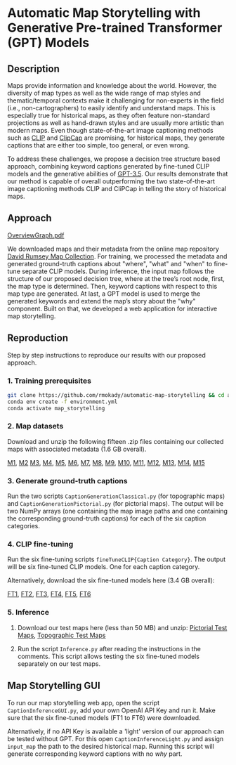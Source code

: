 # Automatic Map Storytelling with Generative Pre-trained Transformer (GPT) Models
## Description
Maps provide information and knowledge about the world. However, the diversity of map types as well as the wide range of map styles and thematic/temporal contexts make it challenging for non-experts in the field (i.e., non-cartographers) to easily identify and understand maps. This is especially true for historical maps, as they often feature non-standard projections as well as hand-drawn styles and are usually more artistic than modern maps. Even though state-of-the-art image captioning methods such as [CLIP](https://github.com/openai/CLIP?tab=readme-ov-file) and [ClipCap](https://github.com/rmokady/CLIP_prefix_caption?tab=readme-ov-file) are promising, for historical maps, they generate captions that are either too simple, too general, or even wrong.

To address these challenges, we propose a decision tree structure based approach, combining keyword captions generated by fine-tuned CLIP models and the generative abilities of [GPT-3.5](https://platform.openai.com/docs/models/gpt-3-5). Our results demonstrate that our method is capable of overall outperforming the two state-of-the-art image captioning methods CLIP and CliPCap in telling the story of historical maps.

## Approach

[OverviewGraph.pdf](https://github.com/claudaff/automatic-map-storytelling/files/14164812/OverviewGraph.pdf)




We downloaded maps and their metadata from the online map repository [David Rumsey Map Collection](https://www.davidrumsey.com/). For training, we processed the metadata and generated ground-truth captions about "where", "what" and "when" to fine-tune separate CLIP models. During inference, the input map follows the structure of our proposed decision tree, where at the tree’s root node, first, the map type is determined. Then, keyword captions with respect to this map type are generated. At last, a GPT model is used to merge the generated keywords and extend the map’s story about the "why" component. Built on that, we developed a web application for interactive map storytelling.

## Reproduction
Step by step instructions to reproduce our results with our proposed approach.
### 1. Training prerequisites

```sh
git clone https://github.com/rmokady/automatic-map-storytelling && cd automatic-map-storytelling
conda env create -f environment.yml
conda activate map_storytelling
```

### 2. Map datasets

Download and unzip the following fifteen .zip files containing our collected maps with associated metadata (1.6 GB overall).

[M1](https://drive.google.com/file/d/1EWVyhGqqPq-9bQUSOFxBd-L3zaVjfbbl/view?usp=drive_link), 
[M2](https://drive.google.com/file/d/1ZV-0CT_9Nh21yLHyajoVsGyZKywo03UB/view?usp=drive_link)
[M3](https://drive.google.com/file/d/11XBnAgegMf-jWNlMAStL4w_U3CWCuAD5/view?usp=drive_link), 
[M4](https://drive.google.com/file/d/1SoZGjEao8B0j9B0kBu79GxsUMg-gjCW1/view?usp=drive_link), 
[M5](https://drive.google.com/file/d/1FGNIDbX1Js5Wjv7vaRUy6PRo7-bD2D0K/view?usp=drive_link), 
[M6](https://drive.google.com/file/d/1GT6Ulfr1cR9CXuTbfXLKqzkokD00MV8z/view?usp=drive_link), 
[M7](https://drive.google.com/file/d/14_u9gn3nwjOQHaokB9gT-dV8nYF5YMOW/view?usp=drive_link), 
[M8](https://drive.google.com/file/d/1xjyaI4xaKWzk1ODERfAwMFhhUIWw1deM/view?usp=drive_link), 
[M9](https://drive.google.com/file/d/1nBRwbnYcDk4feWYCSXtEUh3qVrfmdA7l/view?usp=drive_link), 
[M10](https://drive.google.com/file/d/1S7NFe8zjyOH3IMWFtQH8EzseE0VIQSm4/view?usp=drive_link), 
[M11](https://drive.google.com/file/d/1o3XjaPnexo0ZUh2kB-HVLCsgxMJzBkeF/view?usp=drive_link), 
[M12](https://drive.google.com/file/d/1C3KnB_P9XAyn2ou6Vb3KuvMzszCTvGN0/view?usp=drive_link), 
[M13](https://drive.google.com/file/d/1i3REduWyjhef9lXF6RuWuWIvSDif-Gxz/view?usp=drive_link), 
[M14](https://drive.google.com/file/d/1dcXKBu4rgtkZXJSOhpGYnpA43UrCwj_5/view?usp=drive_link), 
[M15](https://drive.google.com/file/d/1H_4D-I1EKuF8ggXIRLNjxQkf-GJQExot/view?usp=drive_link)

### 3. Generate ground-truth captions

Run the two scripts `CaptionGenerationClassical.py` (for topographic maps) and `CaptionGenerationPictorial.py` (for pictorial maps). The output will be two NumPy arrays (one containing the map image paths and one containing the corresponding ground-truth captions) for each of the six caption categories. 

### 4. CLIP fine-tuning

Run the six fine-tuning scripts `fineTuneCLIP{Caption Category}`. The output will be six fine-tuned CLIP models. One for each caption category.

Alternatively, download the six fine-tuned models here (3.4 GB overall):

[FT1](https://drive.google.com/file/d/1SAH4cqQSmvywsvNloYLlopn5EAiHbWrR/view?usp=drive_link), 
[FT2](https://drive.google.com/file/d/1d-oyhA2NjpKWyXV2J8C9e9SOIJ9eeRyp/view?usp=drive_link), 
[FT3](https://drive.google.com/file/d/1N37UD8fBmicv3dXnqB3VvWMpuGH641XK/view?usp=drive_link), 
[FT4](https://drive.google.com/file/d/1ln04Twd3tXXON5WNIMPvBaG-3T7ZSDlw/view?usp=drive_link), 
[FT5](https://drive.google.com/file/d/1AGL_WaqzjWNGwLUpuj8Mn346F5SLEMP6/view?usp=drive_link), 
[FT6](https://drive.google.com/file/d/13gb1JBve4er4AGR8HgdEijNVmgeAj291/view?usp=drive_link)

### 5. Inference

1. Download our test maps here (less than 50 MB) and unzip: [Pictorial Test Maps](https://drive.google.com/file/d/1LyYpksg86X1TLUb5LKfSTAD7aCQ_RE68/view?usp=drive_link), [Topographic Test Maps](https://drive.google.com/file/d/1C7O-Jp8Y92nJ8dgkazp44yVbzzqs1_RL/view?usp=drive_link) 


2. Run the script `Inference.py` after reading the instructions in the comments. This script allows testing the six fine-tuned models separately on our test maps.

## Map Storytelling GUI

To run our map storytelling web app, open the script `CaptionInferenceGUI.py`, add your own OpenAI API Key and run it. Make sure that the six fine-tuned models (FT1 to FT6) were downloaded.

Alternatively, if no API Key is available a 'light' version of our approach can be tested without GPT.
For this open `CaptionInferenceLight.py` and assign `input_map` the path to the desired historical map. Running this script will generate corresponding keyword captions with no _why_ part. 



